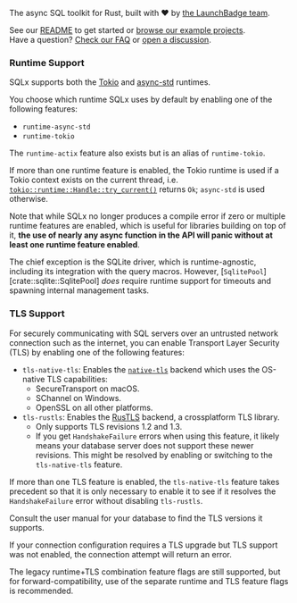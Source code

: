 The async SQL toolkit for Rust, built with ❤️ by [the LaunchBadge team].

See our [README] to get started or [browse our example projects].  
Have a question? [Check our FAQ] or [open a discussion].

### Runtime Support

SQLx supports both the [Tokio] and [async-std] runtimes.

You choose which runtime SQLx uses by default by enabling one of the following features:

* `runtime-async-std`
* `runtime-tokio`

The `runtime-actix` feature also exists but is an alias of `runtime-tokio`.

If more than one runtime feature is enabled, the Tokio runtime is used if a Tokio context exists on the current
thread, i.e. [`tokio::runtime::Handle::try_current()`] returns `Ok`; `async-std` is used otherwise. 

Note that while SQLx no longer produces a compile error if zero or multiple runtime features are enabled,
which is useful for libraries building on top of it, 
**the use of nearly any async function in the API will panic without at least one runtime feature enabled**.

The chief exception is the SQLite driver, which is runtime-agnostic, including its integration with the query macros. 
However, [`SqlitePool`][crate::sqlite::SqlitePool] _does_ require runtime support for timeouts and spawning 
internal management tasks.

### TLS Support

For securely communicating with SQL servers over an untrusted network connection such as the internet, 
you can enable Transport Layer Security (TLS) by enabling one of the following features:

* `tls-native-tls`: Enables the [`native-tls`] backend which uses the OS-native TLS capabilities:
  * SecureTransport on macOS.
  * SChannel on Windows.
  * OpenSSL on all other platforms.
* `tls-rustls`: Enables the [RusTLS] backend, a crossplatform TLS library.
  * Only supports TLS revisions 1.2 and 1.3. 
  * If you get `HandshakeFailure` errors when using this feature, it likely means your database server does not support 
    these newer revisions. This might be resolved by enabling or switching to the `tls-native-tls` feature.
    
If more than one TLS feature is enabled, the `tls-native-tls` feature takes precedent so that it is only necessary to enable
it to see if it resolves the `HandshakeFailure` error without disabling `tls-rustls`.

Consult the user manual for your database to find the TLS versions it supports.

If your connection configuration requires a TLS upgrade but TLS support was not enabled, the connection attempt 
will return an error.

The legacy runtime+TLS combination feature flags are still supported, but for forward-compatibility, use of the separate
runtime and TLS feature flags is recommended.

[the LaunchBadge team]: https://www.launchbadge.com
[README]: https://www.github.com/launchbadge/sqlx/tree/main/README.md
[browse our example projects]: https://www.github.com/launchbadge/sqlx/tree/main/examples
[Check our FAQ]: https://www.github.com/launchbadge/sqlx/tree/main/FAQ.md
[open a discussion]: https://github.com/launchbadge/sqlx/discussions/new?category=q-a
[Tokio]: https://www.tokio.rs
[async-std]: https://www.async.rs
[`tokio::runtime::Handle::try_current()`]: https://docs.rs/tokio/latest/tokio/runtime/struct.Handle.html#method.try_current
[`native-tls`]: https://docs.rs/native-tls/latest/native_tls/
[RusTLS]: https://docs.rs/rustls/latest/rustls/
